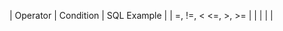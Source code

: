 
| Operator | Condition | SQL Example |
| =, !=, < <=, >, >= |  |
|  |  |



>
<!--stackedit_data:
eyJoaXN0b3J5IjpbLTU4MTg2NDg1NF19
-->